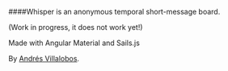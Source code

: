 ####Whisper 
is an anonymous temporal short-message board.

(Work in progress, it does not work yet!)

Made with Angular Material and Sails.js

By [Andrés Villalobos](http://twitter.com/matnesis).
